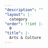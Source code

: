 ```yaml
---
"description": ""
"layout": |-
  category
"order": !!int |-
  0
"title": |-
  Arts & Culture
---
```


